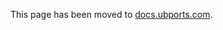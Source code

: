 This page has been moved to [docs.ubports.com](https://docs.ubports.com/en/latest/contribute/bugreporting.html).
